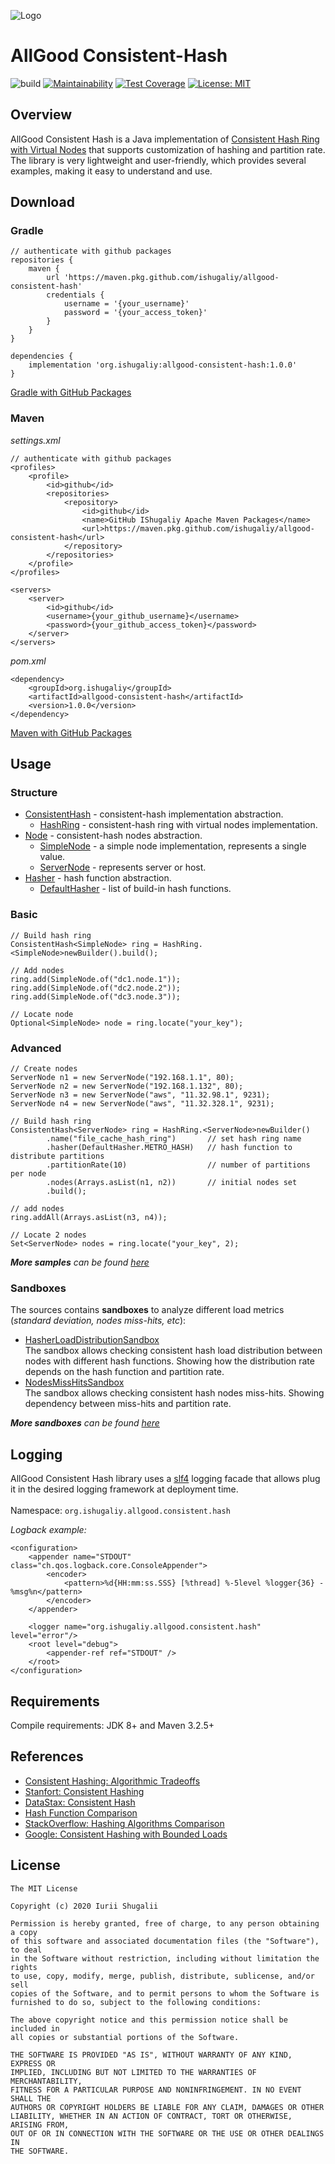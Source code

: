 ![Logo](logo.png)

# AllGood Consistent-Hash

![build](https://github.com/ishugaliy/consistent-hash/workflows/build/badge.svg?branch=master)
[![Maintainability](https://api.codeclimate.com/v1/badges/44b0ef5de107b4e0cf7b/maintainability)](https://codeclimate.com/github/ishugaliy/consistent-hash/maintainability)
[![Test Coverage](https://api.codeclimate.com/v1/badges/44b0ef5de107b4e0cf7b/test_coverage)](https://codeclimate.com/github/ishugaliy/consistent-hash/test_coverage)
[![License: MIT](https://img.shields.io/badge/License-MIT-yellow.svg)](https://opensource.org/licenses/MIT)

## Overview

AllGood Consistent Hash is a Java implementation of [Consistent Hash Ring with Virtual Nodes](http://theory.stanford.edu/~tim/s17/l/l1.pdf) that supports customization of hashing and partition rate. 
The library is very lightweight and user-friendly, which provides several examples, making it easy to understand and use.

## Download

### Gradle

    // authenticate with github packages
    repositories {
        maven {
            url 'https://maven.pkg.github.com/ishugaliy/allgood-consistent-hash'
            credentials {
                username = '{your_username}'
                password = '{your_access_token}'
            }
        }
    }

    dependencies {
        implementation 'org.ishugaliy:allgood-consistent-hash:1.0.0'
    }

[Gradle with GitHub Packages](https://help.github.com/en/packages/using-github-packages-with-your-projects-ecosystem/configuring-gradle-for-use-with-github-packages)
   
### Maven
<i>settings.xml</i>

    // authenticate with github packages
    <profiles>
        <profile>
            <id>github</id>
            <repositories>
                <repository>
                    <id>github</id>
                    <name>GitHub IShugaliy Apache Maven Packages</name>
                    <url>https://maven.pkg.github.com/ishugaliy/allgood-consistent-hash</url>
                </repository>
            </repositories>
        </profile>
    </profiles>

    <servers>
        <server>
            <id>github</id>
            <username>{your_github_username}</username>
            <password>{your_github_access_token}</password>
        </server>
    </servers>

<i>pom.xml</i>

    <dependency>
        <groupId>org.ishugaliy</groupId>
        <artifactId>allgood-consistent-hash</artifactId>
        <version>1.0.0</version>
    </dependency>

[Maven with GitHub Packages](https://help.github.com/en/packages/using-github-packages-with-your-projects-ecosystem/configuring-apache-maven-for-use-with-github-packages)

## Usage
### Structure

- [ConsistentHash](src/main/java/org/ishugaliy/allgood/consistent/hash/ConsistentHash.java) - consistent-hash implementation abstraction.
    - [HashRing](src/main/java/org/ishugaliy/allgood/consistent/hash/HashRing.java) - consistent-hash ring with virtual nodes implementation.
- [Node](src/main/java/org/ishugaliy/allgood/consistent/hash/node/Node.java) - consistent-hash nodes abstraction.
    - [SimpleNode](src/main/java/org/ishugaliy/allgood/consistent/hash/node/SimpleNode.java) - a simple node implementation, represents a single value. 
    - [ServerNode](src/main/java/org/ishugaliy/allgood/consistent/hash/node/ServerNode.java) - represents server or host. 
- [Hasher](src/main/java/org/ishugaliy/allgood/consistent/hash/hasher/Hasher.java) - hash function abstraction.
    - [DefaultHasher](src/main/java/org/ishugaliy/allgood/consistent/hash/hasher/DefaultHasher.java) - list of build-in hash functions.

### Basic 

    // Build hash ring
    ConsistentHash<SimpleNode> ring = HashRing.<SimpleNode>newBuilder().build();

    // Add nodes
    ring.add(SimpleNode.of("dc1.node.1"));
    ring.add(SimpleNode.of("dc2.node.2"));
    ring.add(SimpleNode.of("dc3.node.3"));

    // Locate node
    Optional<SimpleNode> node = ring.locate("your_key");

### Advanced

    // Create nodes
    ServerNode n1 = new ServerNode("192.168.1.1", 80);
    ServerNode n2 = new ServerNode("192.168.1.132", 80);
    ServerNode n3 = new ServerNode("aws", "11.32.98.1", 9231);
    ServerNode n4 = new ServerNode("aws", "11.32.328.1", 9231);

    // Build hash ring
    ConsistentHash<ServerNode> ring = HashRing.<ServerNode>newBuilder()
            .name("file_cache_hash_ring")       // set hash ring name
            .hasher(DefaultHasher.METRO_HASH)   // hash function to distribute partitions
            .partitionRate(10)                  // number of partitions per node
            .nodes(Arrays.asList(n1, n2))       // initial nodes set
            .build();

    // add nodes
    ring.addAll(Arrays.asList(n3, n4));        

    // Locate 2 nodes
    Set<ServerNode> nodes = ring.locate("your_key", 2);

<i><b>More samples</b> can be found [here](samples/src/main/java/org/ishugaliy/allgood/consistent/hash/samples/)</i>

### Sandboxes
The sources contains <b>sandboxes</b> to analyze different load metrics (<i>standard deviation, nodes miss-hits, etc</i>):
- [HasherLoadDistributionSandbox](samples/src/main/java/org/ishugaliy/allgood/consistent/hash/samples/HasherLoadDistributionSandbox.java) </br>
The sandbox allows checking consistent hash load distribution between nodes with different hash functions.
Showing how the distribution rate depends on the hash function and partition rate.
- [NodesMissHitsSandbox](samples/src/main/java/org/ishugaliy/allgood/consistent/hash/samples/NodesMissHitsSandbox.java) </br>
The sandbox allows checking consistent hash nodes miss-hits.
Showing dependency between miss-hits and partition rate.

<i><b>More sandboxes</b> can be found [here](samples/src/main/java/org/ishugaliy/allgood/consistent/hash/samples/)</i>

## Logging 
AllGood Consistent Hash library uses a [slf4](http://www.slf4j.org/) logging facade that allows plug it in the desired logging framework at deployment time.
</br></br>
Namespace: `org.ishugaliy.allgood.consistent.hash`

<i>Logback example:</i>

    <configuration>
        <appender name="STDOUT" class="ch.qos.logback.core.ConsoleAppender">
            <encoder>
                <pattern>%d{HH:mm:ss.SSS} [%thread] %-5level %logger{36} - %msg%n</pattern>
            </encoder>
        </appender>

        <logger name="org.ishugaliy.allgood.consistent.hash" level="error"/>
        <root level="debug">
            <appender-ref ref="STDOUT" />
        </root>
    </configuration>

## Requirements
Compile requirements: JDK 8+ and Maven 3.2.5+
  
## References
- [Consistent Hashing: Algorithmic Tradeoffs](https://medium.com/@dgryski/consistent-hashing-algorithmic-tradeoffs-ef6b8e2fcae8)
- [Stanfort: Consistent Hashing](http://theory.stanford.edu/~tim/s17/l/l1.pdf)
- [DataStax: Consistent Hash](https://docs.datastax.com/en/cassandra-oss/3.0/cassandra/architecture/archDataDistributeHashing.html)
- [Hash Function Comparison](https://www.strchr.com/hash_functions)
- [StackOverflow: Hashing Algorithms Comparison](https://softwareengineering.stackexchange.com/questions/49550/which-hashing-algorithm-is-best-for-uniqueness-and-speed?newreg=43801d5b7b124771bac93907a47783a1)
- [Google: Consistent Hashing with Bounded Loads](https://ai.googleblog.com/2017/04/consistent-hashing-with-bounded-loads.html)


## License
    The MIT License

    Copyright (c) 2020 Iurii Shugalii

    Permission is hereby granted, free of charge, to any person obtaining a copy
    of this software and associated documentation files (the "Software"), to deal
    in the Software without restriction, including without limitation the rights
    to use, copy, modify, merge, publish, distribute, sublicense, and/or sell
    copies of the Software, and to permit persons to whom the Software is
    furnished to do so, subject to the following conditions:

    The above copyright notice and this permission notice shall be included in
    all copies or substantial portions of the Software.

    THE SOFTWARE IS PROVIDED "AS IS", WITHOUT WARRANTY OF ANY KIND, EXPRESS OR
    IMPLIED, INCLUDING BUT NOT LIMITED TO THE WARRANTIES OF MERCHANTABILITY,
    FITNESS FOR A PARTICULAR PURPOSE AND NONINFRINGEMENT. IN NO EVENT SHALL THE
    AUTHORS OR COPYRIGHT HOLDERS BE LIABLE FOR ANY CLAIM, DAMAGES OR OTHER
    LIABILITY, WHETHER IN AN ACTION OF CONTRACT, TORT OR OTHERWISE, ARISING FROM,
    OUT OF OR IN CONNECTION WITH THE SOFTWARE OR THE USE OR OTHER DEALINGS IN
    THE SOFTWARE.